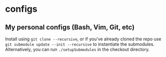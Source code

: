 # configs
## My personal configs (Bash, Vim, Git, etc)

Install using `git clone --recursive`, or if you've already cloned the repo use `git submodule update --init --recursive` to instantiate the submodules. Alternatively, you can run `./setupSubmodules` in the checkout directory.
